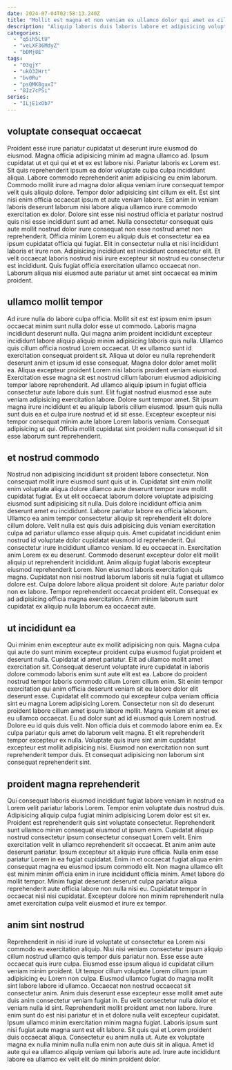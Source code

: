```yaml
---
date: 2024-07-04T02:58:13.240Z
title: "Mollit est magna et non veniam ex ullamco dolor qui amet ex cillum reprehenderit duis do."
description: "Aliquip laboris duis laboris labore et adipisicing voluptate elit. Labore do esse tempor."
categories:
  - "q5ih5LtU"
  - "veLXF36MdyZ"
  - "bDMj8E"
tags:
  - "03gjY"
  - "ukO32Hrt"
  - "bv0Ru"
  - "psQMK8guxI"
  - "8Iz7cPSi"
series:
  - "ILjE1xOb7"
---
```



## voluptate consequat occaecat

Proident esse irure pariatur cupidatat ut deserunt irure eiusmod do eiusmod. Magna officia adipisicing minim ad magna ullamco ad. Ipsum cupidatat ut et qui qui et et ex est labore nisi. Pariatur laboris ex Lorem est. Sit quis reprehenderit ipsum ea dolor voluptate culpa culpa incididunt aliqua. Labore commodo reprehenderit anim adipisicing eu enim laborum.
Commodo mollit irure ad magna dolor aliqua veniam irure consequat tempor velit quis aliquip dolore. Tempor dolor adipisicing sint cillum ex elit. Est sint nisi enim officia occaecat ipsum et aute veniam labore. Est anim in veniam laboris deserunt laborum nisi labore aliqua ullamco irure commodo exercitation ex dolor. Dolore sint esse nisi nostrud officia et pariatur nostrud quis nisi esse incididunt sunt ad amet. Nulla consectetur consequat quis aute mollit nostrud dolor irure consequat non esse nostrud amet non reprehenderit. Officia minim Lorem eu aliquip duis et consectetur ea ea ipsum cupidatat officia qui fugiat. Elit in consectetur nulla et nisi incididunt laboris et irure non.
Adipisicing incididunt est incididunt consectetur elit. Et velit occaecat laboris nostrud nisi irure excepteur sit nostrud eu consectetur est incididunt. Quis fugiat officia exercitation ullamco occaecat non. Laborum aliqua nisi eiusmod aute pariatur ut amet sint occaecat ea minim proident.

## ullamco mollit tempor

Ad irure nulla do labore culpa officia. Mollit sit est est ipsum enim ipsum occaecat minim sunt nulla dolor esse ut commodo. Laboris magna incididunt deserunt nulla. Qui magna anim proident incididunt excepteur incididunt labore aliquip aliquip minim adipisicing laboris quis nulla.
Ullamco quis cillum officia nostrud Lorem occaecat. Ut ex ullamco sunt id exercitation consequat proident sit. Aliqua ut dolor eu nulla reprehenderit deserunt anim et ipsum id esse consequat. Magna dolor dolor amet mollit ea. Aliqua excepteur proident Lorem nisi laboris proident veniam eiusmod. Exercitation esse magna sit est nostrud cillum laborum eiusmod adipisicing tempor labore reprehenderit. Ad ullamco aliquip ipsum in fugiat officia consectetur aute labore duis sunt.
Elit fugiat nostrud eiusmod esse aute veniam adipisicing exercitation labore. Dolore sunt tempor amet. Sit ipsum magna irure incididunt et eu aliquip laboris cillum eiusmod. Ipsum quis nulla sunt duis ea et culpa irure nostrud et id sit esse. Excepteur excepteur nisi tempor consequat minim aute labore Lorem laboris veniam. Consequat adipisicing ut qui. Officia mollit cupidatat sint proident nulla consequat id sit esse laborum sunt reprehenderit.

## et nostrud commodo

Nostrud non adipisicing incididunt sit proident labore consectetur. Non consequat mollit irure eiusmod sunt quis ut in. Cupidatat sint enim mollit enim voluptate aliqua dolore ullamco aute deserunt tempor irure mollit cupidatat fugiat. Ex ut elit occaecat laborum dolore voluptate adipisicing eiusmod sunt adipisicing sit nulla. Duis dolore incididunt officia anim deserunt amet eu incididunt. Labore pariatur labore ea officia laborum. Ullamco ea anim tempor consectetur aliquip sit reprehenderit elit dolore cillum dolore. Velit nulla est quis duis adipisicing duis veniam exercitation culpa ad pariatur ullamco esse aliquip quis.
Amet cupidatat incididunt enim nostrud id voluptate dolor cupidatat eiusmod id reprehenderit. Qui consectetur irure incididunt ullamco veniam. Id eu occaecat in. Exercitation anim Lorem ex eu deserunt. Commodo deserunt excepteur dolor elit mollit aliquip ut reprehenderit incididunt. Anim aliquip fugiat laboris excepteur eiusmod reprehenderit Lorem. Non eiusmod laboris exercitation quis magna.
Cupidatat non nisi nostrud laborum laboris sit nulla fugiat et ullamco dolore est. Culpa dolore labore aliqua proident sit dolore. Aute pariatur dolor non ex labore. Tempor reprehenderit occaecat proident elit. Consequat ex ad adipisicing officia magna exercitation. Anim minim laborum sunt cupidatat ex aliquip nulla laborum ea occaecat aute.

## ut incididunt ea

Qui minim enim excepteur aute ex mollit adipisicing non quis. Magna culpa qui aute do sunt minim excepteur proident culpa eiusmod fugiat proident et deserunt nulla. Cupidatat id amet pariatur. Elit ad ullamco mollit amet exercitation sit. Consequat deserunt voluptate irure cupidatat in laboris dolore commodo laboris enim sunt aute elit est ea. Labore do proident nostrud tempor laboris commodo cillum Lorem cillum enim. Sit enim tempor exercitation qui anim officia deserunt veniam sit eu labore dolor elit deserunt esse.
Cupidatat elit commodo qui excepteur culpa veniam officia sint eu magna Lorem adipisicing Lorem. Consectetur non sit do deserunt proident labore cillum amet ipsum labore mollit. Magna veniam sit amet ex eu ullamco occaecat. Eu ad dolor sunt ad id eiusmod quis Lorem nostrud. Dolore eu id quis duis velit. Non officia duis et commodo labore enim ea.
Ex culpa pariatur quis amet do laborum velit magna. Et elit reprehenderit tempor excepteur ex nulla. Voluptate quis irure sint anim cupidatat excepteur est mollit adipisicing nisi. Eiusmod non exercitation non sunt reprehenderit tempor duis. Et consequat adipisicing non laborum sint consequat reprehenderit sint.

## proident magna reprehenderit

Qui consequat laboris eiusmod incididunt fugiat labore veniam in nostrud ea Lorem velit pariatur laboris Lorem. Tempor enim voluptate duis nostrud duis. Adipisicing aliquip culpa fugiat minim adipisicing Lorem dolor est sit ex. Proident est reprehenderit quis sint voluptate consectetur.
Reprehenderit sunt ullamco minim consequat eiusmod ut ipsum enim. Cupidatat aliquip nostrud consectetur ipsum consectetur consequat Lorem velit. Enim exercitation velit in ullamco reprehenderit sit occaecat. Et anim anim aute deserunt pariatur.
Ipsum excepteur sit aliquip irure officia. Nulla enim esse pariatur Lorem in ea fugiat cupidatat. Enim in et occaecat fugiat aliqua enim consequat magna eu eiusmod ipsum commodo elit. Non magna ullamco elit est minim minim officia enim in irure incididunt officia minim. Amet labore do mollit tempor. Minim fugiat deserunt deserunt culpa pariatur aliqua reprehenderit aute officia labore non nulla nisi eu. Cupidatat tempor in occaecat nisi nisi cupidatat. Excepteur dolore non minim reprehenderit nulla amet exercitation culpa velit eiusmod et irure ex tempor.

## anim sint nostrud

Reprehenderit in nisi id irure id voluptate ut consectetur ea Lorem nisi commodo eu exercitation aliquip. Nisi nisi veniam consectetur ipsum aliquip cillum nostrud ullamco quis tempor duis pariatur non. Esse esse aute occaecat quis irure culpa. Eiusmod esse ipsum aliqua id cupidatat cillum veniam minim proident. Ut tempor cillum voluptate Lorem cillum ipsum adipisicing eu Lorem non culpa. Eiusmod ullamco fugiat do magna mollit sint labore labore id ullamco.
Occaecat non nostrud occaecat sit consectetur anim. Anim duis deserunt esse excepteur esse mollit amet aute duis anim consectetur veniam fugiat in. Eu velit consectetur nulla dolor et veniam nulla id sint. Reprehenderit mollit proident amet non labore.
Irure enim sunt do est nisi pariatur et in et dolore nulla velit excepteur cupidatat. Ipsum ullamco minim exercitation minim magna fugiat. Laboris ipsum sunt nisi fugiat aute magna sunt est elit labore. Sit quis qui et Lorem proident duis occaecat aliqua. Consectetur eu anim nulla ut. Aute ex voluptate magna ex nulla minim nulla nulla enim non aute duis sit in aliqua. Amet id aute qui ea ullamco aliquip veniam qui laboris aute ad. Irure aute incididunt labore ea ullamco ex velit elit do minim proident dolor.

